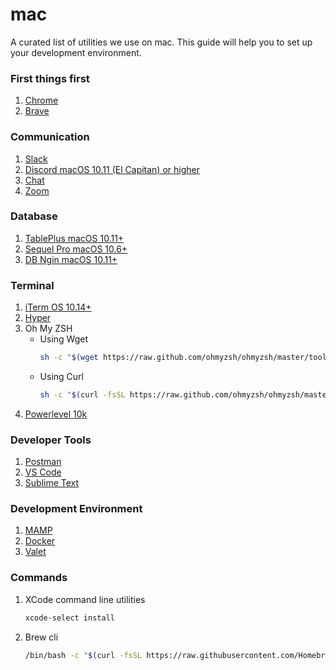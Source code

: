 # mac
A curated list of utilities we use on mac. This guide will help you to set up your development environment.

### First things first
1. [Chrome](https://www.google.com/chrome/)
2. [Brave](https://brave.com/download/)

### Communication
1. [Slack](https://slack.com/intl/en-in/downloads/mac)
2. [Discord macOS 10.11 (El Capitan) or higher](https://discord.com/download)
3. [Chat](https://chat.google.com)
4. [Zoom](https://zoom.us/support/download?os=mac)

### Database
1. [TablePlus macOS 10.11+](https://tableplus.com/download)
2. [Sequel Pro macOS 10.6+](https://sequelpro.com/download)
3. [DB Ngin macOS 10.11+](https://dbngin.com/)

### Terminal
1. [iTerm OS 10.14+](https://iterm2.com/downloads.html)
2. [Hyper](https://hyper.is/)
3. Oh My ZSH
   - Using Wget 
     ```sh
     sh -c "$(wget https://raw.github.com/ohmyzsh/ohmyzsh/master/tools/install.sh -O -)"
     ```
   - Using Curl
     ```sh
     sh -c "$(curl -fsSL https://raw.github.com/ohmyzsh/ohmyzsh/master/tools/install.sh)"
     ``` 
4. [Powerlevel 10k](https://github.com/romkatv/powerlevel10k)


### Developer Tools
1. [Postman](https://www.postman.com/downloads/)
2. [VS Code](https://code.visualstudio.com/download)
3. [Sublime Text](https://www.sublimetext.com/download)

### Development Environment
1. [MAMP](https://www.mamp.info/en/mamp/mac/)
2. [Docker](https://docs.docker.com/desktop/mac/install/)
3. [Valet](https://gist.github.com/bradtraversy/b58f74cd863a465068eaeaae1544d9be)

### Commands
1. XCode command line utilities
    ```sh
    xcode-select install
    ```
2. Brew cli
    ```sh
    /bin/bash -c "$(curl -fsSL https://raw.githubusercontent.com/Homebrew/install/HEAD/install.sh)"
    ```
